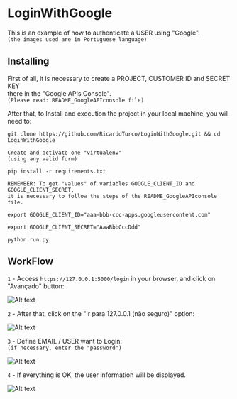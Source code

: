 # LoginWithGoogle  

This is an example of how to authenticate a USER using "Google".  
```(the images used are in Portuguese language)```

## Installing

First of all, it is necessary to create a PROJECT, CUSTOMER ID and SECRET KEY  
there in the "Google APIs Console".  
```(Please read: README_GoogleAPIconsole file)```

After that, to Install and execution the project in your local machine, you will need to:

```
git clone https://github.com/RicardoTurco/LoginWithGoogle.git && cd LoginWithGoogle

Create and activate one "virtualenv"
(using any valid form) 

pip install -r requirements.txt

REMEMBER: To get "values" of variables GOOGLE_CLIENT_ID and GOOGLE_CLIENT_SECRET,  
it is necessary to follow the steps of the README_GoogleAPIconsole file. 

export GOOGLE_CLIENT_ID="aaa-bbb-ccc-apps.googleusercontent.com"

export GOOGLE_CLIENT_SECRET="AaaBbbCccDdd"

python run.py
```
  
## WorkFlow

```1``` - Access ```https://127.0.0.1:5000/login``` in your browser, and click on "Avançado" button:  

![Alt text](imgs/LoginWithGoogle_001n.png?raw=true)

```2``` - After that, click on the "Ir para 127.0.0.1 (não seguro)" option:

![Alt text](imgs/LoginWithGoogle_002.png?raw=true)

```3``` - Define EMAIL / USER want to Login:  
```(if necessary, enter the "password")```

![Alt text](imgs/LoginWithGoogle_003.png?raw=true)

```4``` - If everything is OK, the user information will be displayed.

![Alt text](imgs/LoginWithGoogle_004.png?raw=true)
